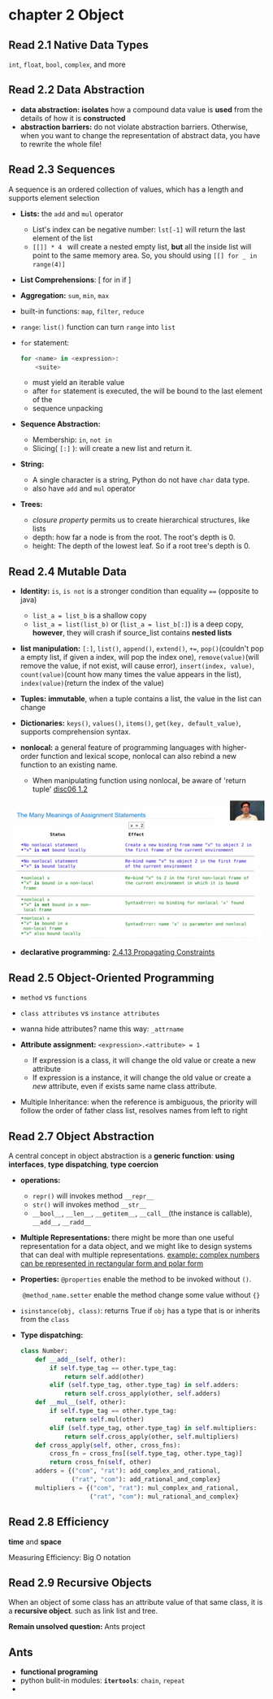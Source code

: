 # chapter 2 Object

## Read 2.1 Native Data Types

 `int`, `float`, `bool`, `complex`, and more



## Read 2.2 Data Abstraction

- **data abstraction:** **isolates** how a compound data value is **used** from the details of how it is **constructed**
- **abstraction barriers:** do not violate abstraction barriers. Otherwise, when you want to change the representation of abstract data, you have to rewrite the whole file!



## Read 2.3 Sequences

A sequence is an ordered collection of values, which has a length and supports element selection

- **Lists:** the `add` and `mul` operator
  
  - List's index can be negative number: `lst[-1]` will return the last element of the list
  - `[[]] * 4 ` will create a nested empty list, **but** all the inside list will point to the same memory area. So, you should using `[[] for _ in range(4)]`
  
- **List Comprehensions**: [<map expression> for <name> in <sequence expression> if <filter expression>]

- **Aggregation:** `sum`, `min`, `max`

- built-in functions: `map`, `filter`, `reduce`

- `range`: `list()` function can turn `range` into `list`

- `for` statement:

  ```python
  for <name> in <expression>:
      <suite>
  ```

  - <expression> must yield an iterable value
  - after `for` statement is executed, the <name> will be bound to the last element of the <expression>
  - sequence unpacking

- **Sequence Abstraction:**

  - Membership: `in`,  `not in`
  - Slicing( `[:]` ): will create a new list and return it.

- **String:**
  - A single character is a string, Python do not have `char` data type.
  - also have `add` and `mul` operator
  
- **Trees:**
  
  - *closure property* permits us to create hierarchical structures, like lists
  - depth: how far a node is from the root. The root's depth is 0.
  - height: The depth of the lowest leaf. So if a root tree's depth is 0.



## Read 2.4 Mutable Data

- **Identity:** `is`, `is not` is a stronger condition than equality `==` (opposite to java)
  - `list_a = list_b` is a shallow copy
  - `list_a = list(list_b)` or (`list_a = list_b[:]`) is a deep copy, **however**, they will crash if source_list contains **nested lists**
- **list manipulation:** `[:]`, `list()`, `append()`, `extend()`, `+=`, `pop()`(couldn't pop a empty list, if given a index, will pop the index one), `remove(value)`(will remove the value, if not exist, will cause error), `insert(index, value)`, `count(value)`(count how many times the value appears in the list), `index(value)`(return the index of the value)
- **Tuples:** **immutable**, when a tuple contains a list, the value in the list can change
- **Dictionaries:** `keys()`, `values()`, `items()`, `get(key, default_value)`, supports comprehension syntax.

- **nonlocal:** a general feature of programming languages with higher-order function and lexical scope, nonlocal can also rebind a new function to an existing name.
  - When manipulating function using nonlocal, be aware of 'return tuple'  [disc06  1.2](https://cs61a.org/disc/disc06.pdf)

![nonlocal](nonlocal.png)

- **declarative programming:** [2.4.13 Propagating Constraints](http://composingprograms.com/pages/24-mutable-data.html#dictionaries)



## Read 2.5 Object-Oriented Programming

- `method` vs `functions`
- `class attributes` vs `instance attributes`
- wanna hide attributes? name this way: `_attrname`
- **Attribute assignment:** `<expression>.<attribute> = 1` 
  - If expression is a class, it will change the old value or create a new attribute
  - If expression is a instance, it will change the old value or create a *new* attribute, even if exists same name class attribute.

- Multiple Inheritance: when the reference is ambiguous, the priority will follow the order of  father class list, resolves names from left to right



## Read 2.7 Object Abstraction

A central concept in object abstraction is a **generic function**: **using interfaces**, **type dispatching**, **type coercion**

- **operations:** 
  - `repr()` will invokes method `__repr__`
  - `str()` will invokes method `__str__`
  - `__bool__`, `__len__`, `__getitem__`, `__call__`(the instance is callable), `__add__`, `__radd__`

- **Multiple Representations:** there might be more than one useful representation for a data object, and we might like to design systems that can deal with multiple representations. [example: complex numbers can be represented in rectangular form and polar form](http://composingprograms.com/pages/27-object-abstraction.html)

- **Properties:** `@properties` enable the method to be invoked without `()`.

  ​						`@method_name.setter` enable the method change some value without `{}`

- `isinstance(obj, class)`: returns True if `obj` has a type that is or inherits from the `class`

- **Type dispatching:** 

  ```python
  class Number:
      def __add__(self, other):
          if self.type_tag == other.type_tag:
              return self.add(other)
          elif (self.type_tag, other.type_tag) in self.adders:
              return self.cross_apply(other, self.adders)
      def __mul__(self, other):
          if self.type_tag == other.type_tag:
              return self.mul(other)
          elif (self.type_tag, other.type_tag) in self.multipliers:
              return self.cross_apply(other, self.multipliers)
      def cross_apply(self, other, cross_fns):
          cross_fn = cross_fns[(self.type_tag, other.type_tag)]
          return cross_fn(self, other)
      adders = {("com", "rat"): add_complex_and_rational,
                ("rat", "com"): add_rational_and_complex}
      multipliers = {("com", "rat"): mul_complex_and_rational,
                     ("rat", "com"): mul_rational_and_complex}
  ```

  

## Read 2.8 Efficiency

**time** and **space**

Measuring Efficiency: Big O notation



## Read 2.9 Recursive Objects

When an object of some class has an attribute value of that same class, it is a **recursive object**. such as link list and tree.



**Remain unsolved question:** Ants project

## Ants

- **functional programing**
- python bulit-in modules: **`itertools`**: `chain`, `repeat`
- 













